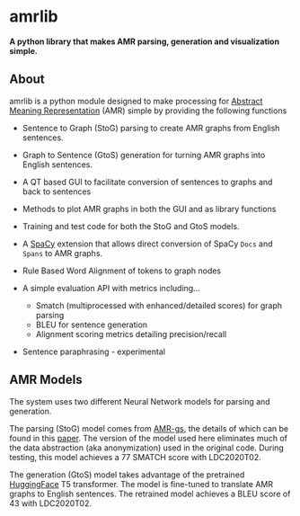 # amrlib

**A python library that makes AMR parsing, generation and visualization simple.**


## About
amrlib is a python module designed to make processing for [Abstract Meaning Representation](https://amr.isi.edu/)
 (AMR) simple by providing the following functions

<!--- For Readthedocs, bulleted items must have a space and  --->

* Sentence to Graph (StoG) parsing to create AMR graphs from English sentences.

* Graph to Sentence (GtoS) generation for turning AMR graphs into English sentences.

* A QT based GUI to facilitate conversion of sentences to graphs and back to sentences

* Methods to plot AMR graphs in both the GUI and as library functions

* Training and test code for both the StoG and GtoS models.

* A [SpaCy](https://github.com/explosion/spaCy) extension that allows direct conversion of
SpaCy `Docs` and `Spans` to AMR graphs.

* Rule Based Word Alignment of tokens to graph nodes

* A simple evaluation API with metrics including...
    + Smatch (multiprocessed with enhanced/detailed scores) for graph parsing
    + BLEU for sentence generation
    + Alignment scoring metrics detailing precision/recall
* Sentence paraphrasing - experimental



## AMR Models
The system uses two different Neural Network models for parsing and generation.

The parsing (StoG) model comes from [AMR-gs](https://github.com/jcyk/AMR-gs), the details of which
can be found in this [paper](https://arxiv.org/abs/2004.05572).  The version of the model used here eliminates
much of the data abstraction (aka anonymization) used in the original code.  During testing, this model
achieves a 77 SMATCH score with LDC2020T02.

The generation (GtoS) model takes advantage of the pretrained [HuggingFace](https://github.com/huggingface/transformers)
T5 transformer.  The model is fine-tuned to translate AMR graphs to English sentences.  The retrained model
achieves a BLEU score of 43 with LDC2020T02.
